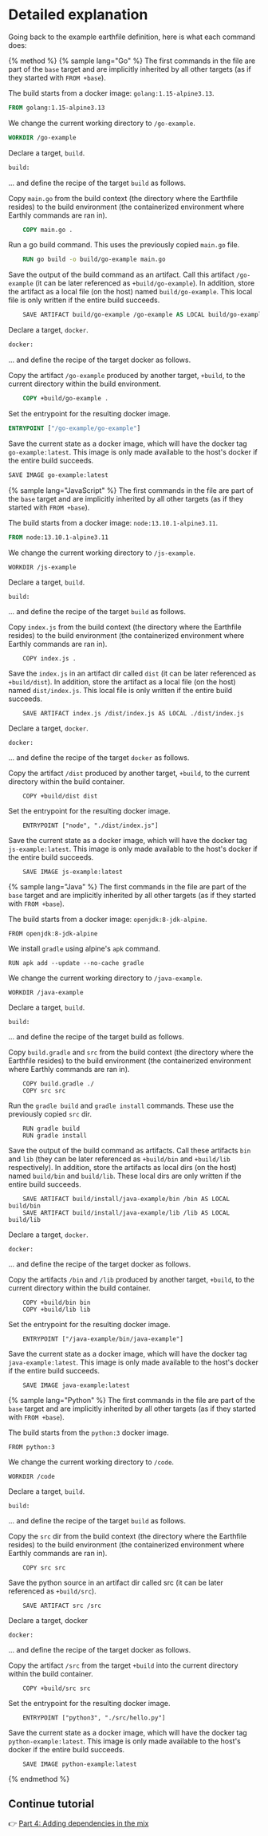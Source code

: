 
# Detailed explanation

Going back to the example earthfile definition, here is what each command does:

{% method %}
{% sample lang="Go" %}
The first commands in the file are part of the `base` target and are implicitly inherited by all other targets (as if they started with `FROM +base`).

The build starts from a docker image: `golang:1.15-alpine3.13`.

```Dockerfile
FROM golang:1.15-alpine3.13
```

We change the current working directory to `/go-example`.

```Dockerfile
WORKDIR /go-example
```

Declare a target, `build`.

```Dockerfile
build:
```

... and define the recipe of the target `build` as follows.

Copy `main.go` from the build context (the directory where the Earthfile resides) to the build environment (the containerized environment where Earthly commands are ran in).

```Dockerfile
    COPY main.go .
```

Run a go build command. This uses the previously copied `main.go` file.

```Dockerfile
    RUN go build -o build/go-example main.go
```

Save the output of the build command as an artifact. Call this artifact `/go-example` (it can be later referenced as `+build/go-example`). In addition, store the artifact as a local file (on the host) named `build/go-example`. This local file is only written if the entire build succeeds.

```Dockerfile
    SAVE ARTIFACT build/go-example /go-example AS LOCAL build/go-example
```

Declare a target, `docker`.

```Dockerfile
docker:
```

... and define the recipe of the target docker as follows.

Copy the artifact `/go-example` produced by another target, `+build`, to the current directory within the build environment.

```Dockerfile
    COPY +build/go-example .
```

Set the entrypoint for the resulting docker image.

```Dockerfile
ENTRYPOINT ["/go-example/go-example"]
```

Save the current state as a docker image, which will have the docker tag `go-example:latest`. This image is only made available to the host's docker if the entire build succeeds.

```Dockerfile
SAVE IMAGE go-example:latest
```

{% sample lang="JavaScript" %}
The first commands in the file are part of the `base` target and are implicitly inherited by all other targets (as if they started with `FROM +base`).

The build starts from a docker image: `node:13.10.1-alpine3.11`.

```Dockerfile
FROM node:13.10.1-alpine3.11
```

We change the current working directory to `/js-example`.

```
WORKDIR /js-example
```

Declare a target, `build`.

```
build:
```

... and define the recipe of the target `build` as follows.

Copy `index.js` from the build context (the directory where the Earthfile resides) to the build environment (the containerized environment where Earthly commands are ran in).

```
    COPY index.js .
```

Save the `index.js` in an artifact dir called `dist` (it can be later
referenced as `+build/dist`). In addition, store the artifact as a
local file (on the host) named `dist/index.js`. This local file is only
written if the entire build succeeds.

```
    SAVE ARTIFACT index.js /dist/index.js AS LOCAL ./dist/index.js
```

Declare a target, `docker`.

```
docker:
```

... and define the recipe of the target `docker` as follows.

Copy the artifact `/dist` produced by another target, `+build`, to the
current directory within the build container.

```
    COPY +build/dist dist
```

Set the entrypoint for the resulting docker image.

```
    ENTRYPOINT ["node", "./dist/index.js"]
```

Save the current state as a docker image, which will have the docker tag
`js-example:latest`. This image is only made available to the host's docker
if the entire build succeeds.

```
    SAVE IMAGE js-example:latest
```

{% sample lang="Java" %}
The first commands in the file are part of the `base` target and are implicitly inherited by all other targets (as if they started with `FROM +base`).

The build starts from a docker image: `openjdk:8-jdk-alpine`.

```
FROM openjdk:8-jdk-alpine
```

We install `gradle` using alpine's `apk` command.

```
RUN apk add --update --no-cache gradle
```

We change the current working directory to `/java-example`.

```
WORKDIR /java-example
```

Declare a target, `build`.

```
build:
```

... and define the recipe of the target build as follows.

Copy `build.gradle` and `src` from the build context (the directory where the Earthfile resides) to the build environment (the containerized environment where Earthly commands are ran in).

```
    COPY build.gradle ./
    COPY src src
```

Run the `gradle build` and `gradle install` commands. These use the previously copied `src` dir.

```
    RUN gradle build
    RUN gradle install
```

Save the output of the build command as artifacts. Call these
artifacts `bin` and `lib` (they can be later referenced as `+build/bin` and
`+build/lib` respectively).
In addition, store the artifacts as local dirs (on the host) named
`build/bin` and `build/lib`. These local dirs are only written if the entire
build succeeds.

```
    SAVE ARTIFACT build/install/java-example/bin /bin AS LOCAL build/bin
    SAVE ARTIFACT build/install/java-example/lib /lib AS LOCAL build/lib
```

Declare a target, `docker`.

```
docker:
```

... and define the recipe of the target docker as follows.

Copy the artifacts `/bin` and `/lib` produced by another target, `+build`, to
the current directory within the build container.

```
    COPY +build/bin bin
    COPY +build/lib lib
```

Set the entrypoint for the resulting docker image.

```
    ENTRYPOINT ["/java-example/bin/java-example"]
```

Save the current state as a docker image, which will have the docker tag
`java-example:latest`. This image is only made available to the host's
docker if the entire build succeeds.

```
    SAVE IMAGE java-example:latest
```
{% sample lang="Python" %}
The first commands in the file are part of the `base` target and are implicitly inherited by all other targets (as if they started with `FROM +base`).

The build starts from the `python:3` docker image.

```
FROM python:3
```

We change the current working directory to `/code`.

```
WORKDIR /code
```

Declare a target, `build`.

```
build:
```

... and define the recipe of the target `build` as follows.

Copy the `src` dir from the build context (the directory where the Earthfile resides) to the build environment (the containerized environment where Earthly commands are ran in).

```
    COPY src src
```

Save the python source in an artifact dir called src (it can be later referenced as `+build/src`).

```
    SAVE ARTIFACT src /src
```

Declare a target, docker

```
docker:
```

... and define the recipe of the target docker as follows.

Copy the artifact `/src` from the target `+build` into the current directory within the build container.

```
    COPY +build/src src
```

Set the entrypoint for the resulting docker image.

```
    ENTRYPOINT ["python3", "./src/hello.py"]
```

Save the current state as a docker image, which will have the docker tag
`python-example:latest`. This image is only made available to the host's docker
if the entire build succeeds.

```
    SAVE IMAGE python-example:latest
```
{% endmethod %}

## Continue tutorial

👉 [Part 4: Adding dependencies in the mix](./part-4-adding-dependencies-in-the-mix.md)
